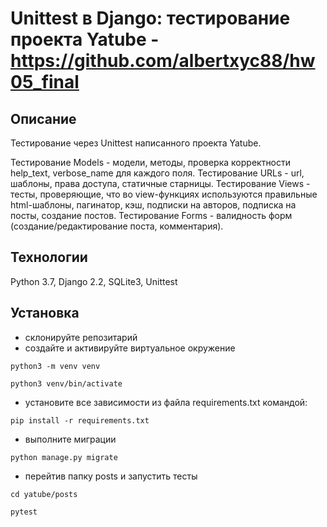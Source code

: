 # Unittest в Django: тестирование проекта Yatube - https://github.com/albertxyc88/hw05_final
## Описание
Тестирование через Unittest написанного проекта Yatube. 

Тестирование Models - модели, методы, проверка корректности help_text, verbose_name для каждого поля.
Тестирование URLs - url, шаблоны, права доступа, статичные старницы.
Тестирование Views - тесты, проверяющие, что во view-функциях используются правильные html-шаблоны, пагинатор, кэш, подписки на авторов, подписка на посты, создание постов.
Тестирование Forms - валидность форм (создание/редактирование поста, комментария).


## Технологии
Python 3.7, Django 2.2, SQLite3, Unittest

## Установка 

- склонируйте репозитарий 
- создайте и активируйте виртуальное окружение

`python3 -m venv venv`

`python3 venv/bin/activate`

- установите все зависимости из файла requirements.txt командой: 

`pip install -r requirements.txt`

- выполните миграции

`python manage.py migrate`

- перейтив папку posts и запустить тесты

`cd yatube/posts`

`pytest`
